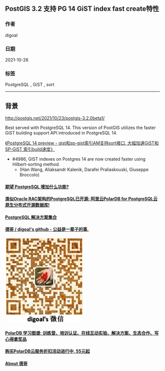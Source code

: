 ## PostGIS 3.2 支持 PG 14 GiST index fast create特性    
      
### 作者      
digoal      
      
### 日期      
2021-10-26      
      
### 标签      
PostgreSQL , GiST , sort   
      
----      
      
## 背景      
http://postgis.net/2021/10/23/postgis-3.2.0beta1/  
  
Best served with PostgreSQL 14. This version of PostGIS utilizes the faster GiST building support API introduced in PostgreSQL 14.  
  
[《PostgreSQL 14 preview - gist和sp-gist索引AM支持sort接口, 大幅加速GiST和SP-GiST 索引build速度》](../202104/20210408_07.md)    
  
- #4986, GIST indexes on Postgres 14 are now created faster using Hilbert-sorting method.  
    - (Han Wang, Aliaksandr Kalenik, Darafei Praliaskouski, Giuseppe Broccolo)  
        
  
#### [期望 PostgreSQL 增加什么功能?](https://github.com/digoal/blog/issues/76 "269ac3d1c492e938c0191101c7238216")
  
  
#### [类似Oracle RAC架构的PostgreSQL已开源: 阿里云PolarDB for PostgreSQL云原生分布式开源数据库!](https://github.com/ApsaraDB/PolarDB-for-PostgreSQL "57258f76c37864c6e6d23383d05714ea")
  
  
#### [PostgreSQL 解决方案集合](https://yq.aliyun.com/topic/118 "40cff096e9ed7122c512b35d8561d9c8")
  
  
#### [德哥 / digoal's github - 公益是一辈子的事.](https://github.com/digoal/blog/blob/master/README.md "22709685feb7cab07d30f30387f0a9ae")
  
  
![digoal's wechat](../pic/digoal_weixin.jpg "f7ad92eeba24523fd47a6e1a0e691b59")
  
  
#### [PolarDB 学习图谱: 训练营、培训认证、在线互动实验、解决方案、生态合作、写心得拿奖品](https://www.aliyun.com/database/openpolardb/activity "8642f60e04ed0c814bf9cb9677976bd4")
  
  
#### [购买PolarDB云服务折扣活动进行中, 55元起](https://www.aliyun.com/activity/new/polardb-yunparter?userCode=bsb3t4al "e0495c413bedacabb75ff1e880be465a")
  
  
#### [About 德哥](https://github.com/digoal/blog/blob/master/me/readme.md "a37735981e7704886ffd590565582dd0")
  
